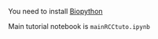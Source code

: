 You need to install [Biopython](http://biopython.org/wiki/Download)

Main tutorial notebook is ```mainRCCtuto.ipynb```
